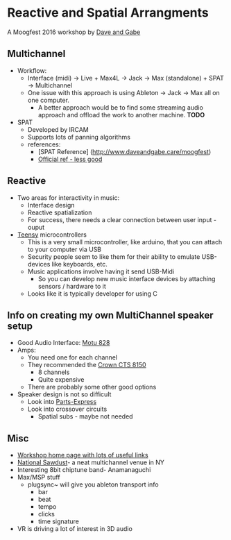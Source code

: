 Reactive and Spatial Arrangments
==============
A Moogfest 2016 workshop by [Dave and Gabe](http://www.daveandgabe.care/)
 
## Multichannel 
- Workflow:
    - Interface (midi) -> Live + Max4L -> Jack -> Max (standalone) + SPAT -> Multichannel
    - One issue with this approach is using Ableton -> Jack -> Max all on one computer.
        - A better approach would be to find some streaming audio approach and offload the work to another machine. **TODO**
- SPAT
    - Developed by IRCAM
    - Supports lots of panning algorithms
    - references:
        - [SPAT Reference] (http://www.daveandgabe.care/moogfest)
        - [Official ref - less good](http://forumnet.ircam.fr/wp-content/uploads/2012/10/Spat4-UserManual1.pdf) 

## Reactive 
- Two areas for interactivity in music:
    - Interface design
    - Reactive spatialization
    - For success, there needs a clear connection between user input - ouput
- [Teensy](https://www.sparkfun.com/products/13736) microcontrollers
    - This is a very small microcontroller, like arduino, that you can attach to your computer via USB
    - Security people seem to like them for their ability to emulate USB-devices like keyboards, etc.
    - Music applications involve having it send USB-Midi
        - So you can develop new music interface devices by attaching sensors / hardware to it
    - Looks like it is typically developer for using C 

## Info on creating my own MultiChannel speaker setup
- Good Audio Interface: [Motu 828](http://www.motu.com/products/motuaudio/828x)
- Amps:
    - You need one for each channel
    - They recommended the [Crown CTS 8150](http://www.crownaudio.com/en/products/ct-8150)
        - 8 channels
        - Quite expensive
    - There are probably some other good options
- Speaker design is not so difficult 
    - Look into [Parts-Express](https://www.parts-express.com/)
    - Look into crossover circuits
        - Spatial subs - maybe not needed
 
 ## Misc
- [Workshop home page with lots of useful links](http://www.daveandgabe.care/moogfest)
- [National Sawdust](http://nationalsawdust.org/)- a neat multichannel venue in NY
- Interesting 8bit chiptune band- Anamanaguchi
- Max/MSP stuff
    - plugsync~ will give you ableton transport info
        - bar
        - beat
        - tempo
        - clicks
        - time signature
- VR is driving a lot of interest in 3D audio



    

